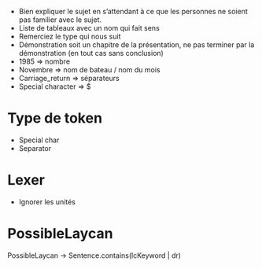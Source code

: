 - Bien expliquer le sujet en s’attendant à ce que les personnes ne soient pas familier avec le sujet.
- Liste de tableaux avec un nom qui fait sens
- Remerciez le type qui nous suit
- Démonstration soit un chapitre de la présentation, ne pas terminer par la démonstration (en tout cas sans conclusion)
- 1985 => nombre 
- Novembre => nom de bateau / nom du mois
- Carriage_return => séparateurs
- Special character => $

# Type de token
- Special char
- Separator

# Lexer
- Ignorer les unités


# PossibleLaycan
PossibleLaycan -> Sentence.contains(lcKeyword | dr)